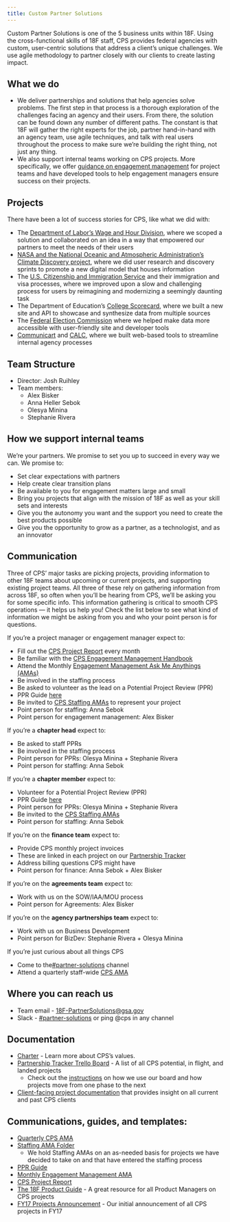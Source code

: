 ```yaml
---
title: Custom Partner Solutions
---
```


Custom Partner Solutions is one of the 5 business units within 18F. Using the cross-functional skills of 18F staff, CPS provides federal agencies with custom, user-centric solutions that address a client&rsquo;s unique challenges. We use agile methodology to partner closely with our clients to create lasting impact. 

## What we do 

- We deliver partnerships and solutions that help agencies solve problems. The first step in that process is a thorough exploration of the challenges facing an agency and their users. From there, the solution can be found down any number of different paths. The constant is that 18F will gather the right experts for the job, partner hand-in-hand with an agency team, use agile techniques, and talk with real users throughout the process to make sure we&rsquo;re building the right thing, not just any thing. 
- We also support internal teams working on CPS projects. More specifically, we offer [guidance on engagement management](https://docs.google.com/document/d/1BMiE3oln2-pyq4Ht-Q3Z-P_ecQmi980djZgaN6xCNKM/edit#heading=h.ckh5s3gbtn4m) for project teams and have developed tools to help engagement managers ensure success on their projects.

## Projects
There have been a lot of success stories for CPS, like what we did with:

- The [Department of Labor&rsquo;s Wage and Hour Division](https://18f.gsa.gov/2015/09/09/how-a-two-day-sprint-moved-an-agency-twenty-years-forward/), where we scoped a solution and collaborated on an idea in a way that empowered our partners to meet the needs of their users 
- [NASA and the National Oceanic and Atmospheric Administration&rsquo;s Climate Discovery project](https://climate-data-user-study.18f.gov/), where we did user research and discovery sprints to promote a new digital model that houses information 
- The [U.S. Citizenship and Immigration Service](https://my.uscis.gov/) and their immigration and visa processes, where we improved upon a slow and challenging process for users by reimagining and modernizing a seemingly daunting task 
- The Department of Education&rsquo;s [College Scorecard](https://collegescorecard.ed.gov/), where we built a new site and API to showcase and synthesize data from multiple sources 
- The [Federal Election Commission](https://beta.fec.gov/) where we helped make data more accessible with user-friendly site and developer tools
- [Communicart](https://cap.18f.gov/) and [CALC](https://calc.gsa.gov/), where we built web-based tools to streamline internal agency processes  

## Team Structure 

- Director: Josh Ruihley
- Team members: 
  - Alex Bisker 
  - Anna Heller Sebok
  - Olesya Minina
  - Stephanie Rivera

## How we support internal teams
We&rsquo;re your partners. We promise to set you up to succeed in every way we can. We promise to:

- Set clear expectations with partners
- Help create clear transition plans
- Be available to you for engagement matters large and small 
- Bring you projects that align with the mission of 18F as well as your skill sets and interests
- Give you the autonomy you want and the support you need to create the best products possible
- Give you the opportunity to grow as a partner, as a technologist, and as an innovator

## Communication
Three of CPS&rsquo; major tasks are picking projects, providing information to other 18F teams about upcoming or current projects, and supporting existing project teams. All three of these rely on gathering information from across 18F, so often when you&rsquo;ll be hearing from CPS, we&rsquo;ll be asking you for some specific info. This information gathering is critical to smooth CPS operations — it helps us help you! Check the list below to see what kind of information we might be asking from you and who your point person is for questions.  

If you&rsquo;re a project manager or engagement manager expect to:

- Fill out the [CPS Project Report](https://docs.google.com/spreadsheets/d/1kp5Xec7VjscITYaTqcyQfa5Rrr29hcGIzP-tkRrR_IA/edit) every month
- Be familiar with the [CPS Engagement Management Handbook](https://docs.google.com/document/d/1BMiE3oln2-pyq4Ht-Q3Z-P_ecQmi980djZgaN6xCNKM/edit) 
- Attend the Monthly [Engagement Management Ask Me Anythings (AMAs)](https://docs.google.com/document/d/1oHS-IEomRJzT840MemBwzDo-bJU-ymIkzgVX63Q3HSs/edit#heading=h.47mc72669308)
- Be involved in the staffing process
- Be asked to volunteer as the lead on a Potential Project Review (PPR)  
- PPR Guide [here](https://docs.google.com/document/d/1c5QKhcY8gZHxO4-Kc_l2JN94hD-AB_TTrvFABwHhVQ8/edit) 
- Be invited to [CPS Staffing AMAs](https://drive.google.com/drive/folders/0B_SvrGV09nQ-MktfT1FlSndfWmc) to represent your project
- Point person for staffing: Anna Sebok 
- Point person for engagement management: Alex Bisker 

If you&rsquo;re a **chapter head** expect to:

- Be asked to staff PPRs 
- Be involved in the staffing process
- Point person for PPRs: Olesya Minina + Stephanie Rivera 
- Point person for staffing: Anna Sebok 

If you&rsquo;re a **chapter member** expect to:

- Volunteer for a Potential Project Review (PPR)
- PPR Guide [here](https://docs.google.com/document/d/1c5QKhcY8gZHxO4-Kc_l2JN94hD-AB_TTrvFABwHhVQ8/edit) 
- Point person for PPRs: Olesya Minina + Stephanie Rivera
- Be invited to the [CPS Staffing AMAs](https://drive.google.com/drive/folders/0B_SvrGV09nQ-MktfT1FlSndfWmc)
- Point person for staffing: Anna Sebok 

If you&rsquo;re on the **finance team** expect to:

- Provide CPS monthly project invoices 
- These are linked in each project on our [Partnership Tracker](https://trello.com/b/kZ7PUggv/custom-partnerships-tracker)
- Address billing questions CPS might have 
- Point person for finance: Anna Sebok + Alex Bisker

If you&rsquo;re on the **agreements team** expect to:

- Work with us on the SOW/IAA/MOU process
- Point person for Agreements: Alex Bisker 

If you&rsquo;re on the **agency partnerships team** expect to:

- Work with us on Business Development
- Point person for BizDev: Stephanie Rivera + Olesya Minina

If you&rsquo;re just curious about all things CPS

- Come to the[#partner-solutions](https://gsa-tts.slack.com/messages/partner-solutions/files/F1VNDBY7N/) channel
- Attend a quarterly staff-wide [CPS AMA](https://docs.google.com/document/d/1eyPHTAzk7xWRIQAIfJl4F58NVpWpBIHiEcam7w9Ueo0/edit)

## Where you can reach us

- Team email - [18F-PartnerSolutions@gsa.gov](mailto:18F-PartnerSolutions@gsa.gov)
- Slack - [#partner-solutions](https://gsa-tts.slack.com/messages/partner-solutions/files/F1VNDBY7N/) or ping @cps in any channel

## Documentation

- [Charter](https://docs.google.com/document/d/1M4f_DB-KCCLRvvC1rLGq4uWjXlmmsVuYWn61wxCWwHU/edit) - Learn more about CPS&rsquo;s values. 
- [Partnership Tracker Trello Board](https://trello.com/b/kZ7PUggv/custom-partnerships-tracker) - A list of all CPS potential, in flight, and landed projects
  - Check out the [instructions](https://docs.google.com/document/d/1uYvDjH0G7TeCsv3kHk-EUHpJ6AzCY0mhRifwCDyKmNQ/edit) on how we use our board and how projects move from one phase to the next 
- [Client-facing project documentation](https://drive.google.com/drive/u/0/folders/0ByhFPUi5V5kbc21UdU9GNUc5cXM) that provides insight on all current and past CPS clients 

## Communications, guides, and templates: 

- [Quarterly CPS AMA](https://docs.google.com/document/d/1eyPHTAzk7xWRIQAIfJl4F58NVpWpBIHiEcam7w9Ueo0/edit)
- [Staffing AMA Folder](https://drive.google.com/drive/u/0/folders/0B_SvrGV09nQ-MktfT1FlSndfWmc)
  - We hold Staffing AMAs on an as-needed basis for projects we have decided to take on and that have entered the staffing process 
- [PPR Guide](https://docs.google.com/document/d/1c5QKhcY8gZHxO4-Kc_l2JN94hD-AB_TTrvFABwHhVQ8/edit#heading=h.8zsg1nccsdr5)
- [Monthly Engagement Management AMA](https://docs.google.com/document/d/1oHS-IEomRJzT840MemBwzDo-bJU-ymIkzgVX63Q3HSs/edit)
- [CPS Project Report ](https://docs.google.com/spreadsheets/d/1kp5Xec7VjscITYaTqcyQfa5Rrr29hcGIzP-tkRrR_IA/edit)
- [The 18F Product Guide](https://pages.18f.gov/product-guide/) - A great resource for all Product Managers on CPS projects
- [FY17 Projects Announcement](https://drive.google.com/open?id=0B_SvrGV09nQ-WTlrTFY5eVN2NE0) - Our initial announcement of all CPS projects in FY17



